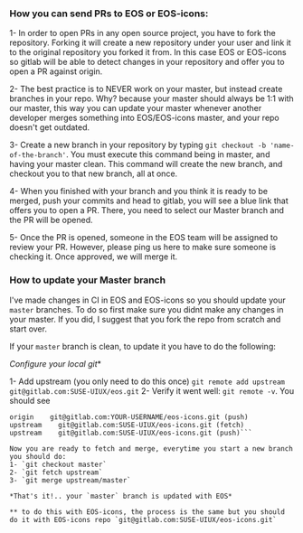 ### How you can send PRs to EOS or EOS-icons:

1- In order to open PRs in any open source project, you have to fork the repository. Forking it will create a new repository under your user and link it to the original repository you forked it from. In this case EOS or EOS-icons so gitlab will be able to detect changes in your repository and offer you to open a PR against origin.

2- The best practice is to NEVER work on your master, but instead create branches in your repo. Why? because your master should always be 1:1 with our master, this way you can update your master whenever another developer merges something into EOS/EOS-icons master, and your repo doesn't get outdated.

3- Create a new branch in your repository by typing `git checkout -b 'name-of-the-branch'`. You must execute this command being in master, and having your master clean. This command will create the new branch, and checkout you to that new branch, all at once.

4- When you finished with your branch and you think it is ready to be merged, push your commits and head to gitlab, you will see a blue link that offers you to open a PR. There, you need to select our Master branch and the PR will be opened.

5- Once the PR is opened, someone in the EOS team will be assigned to review your PR. However, please ping us here to make sure someone is checking it. Once approved, we will merge it.


### How to update your Master branch

I've made changes in CI in EOS and EOS-icons so you should update your `master` branches. To do so first make sure you didnt make any changes in your master. If you did, I suggest that you fork the repo from scratch and start over.

If your `master` branch is clean, to update it you have to do the following:

*Configure your local git**

1- Add upstream (you only need to do this once) `git remote add upstream git@gitlab.com:SUSE-UIUX/eos.git`
2- Verify it went well: `git remote -v`. You should see

```origin    git@gitlab.com:YOUR-USERNAME/eos-icons.git (fetch)
origin    git@gitlab.com:YOUR-USERNAME/eos-icons.git (push)
upstream    git@gitlab.com:SUSE-UIUX/eos-icons.git (fetch)
upstream    git@gitlab.com:SUSE-UIUX/eos-icons.git (push)```

Now you are ready to fetch and merge, everytime you start a new branch you should do:
1- `git checkout master`
2- `git fetch upstream`
3- `git merge upstream/master`

*That's it!.. your `master` branch is updated with EOS*

** to do this with EOS-icons, the process is the same but you should do it with EOS-icons repo `git@gitlab.com:SUSE-UIUX/eos-icons.git`